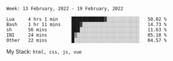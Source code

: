 <!--START_SECTION:waka-->
```text
Week: 13 February, 2022 - 19 February, 2022

Lua     4 hrs 1 min     ████████████▓░░░░░░░░░░░░   50.02 % 
Bash    1 hr 11 mins    ███▓░░░░░░░░░░░░░░░░░░░░░   14.73 % 
sh      56 mins         ███░░░░░░░░░░░░░░░░░░░░░░   11.63 % 
INI     24 mins         █▒░░░░░░░░░░░░░░░░░░░░░░░   05.18 % 
Other   22 mins         █░░░░░░░░░░░░░░░░░░░░░░░░   04.57 % 
```
<!--END_SECTION:waka-->
My Stack: `html, css, js, vue`
